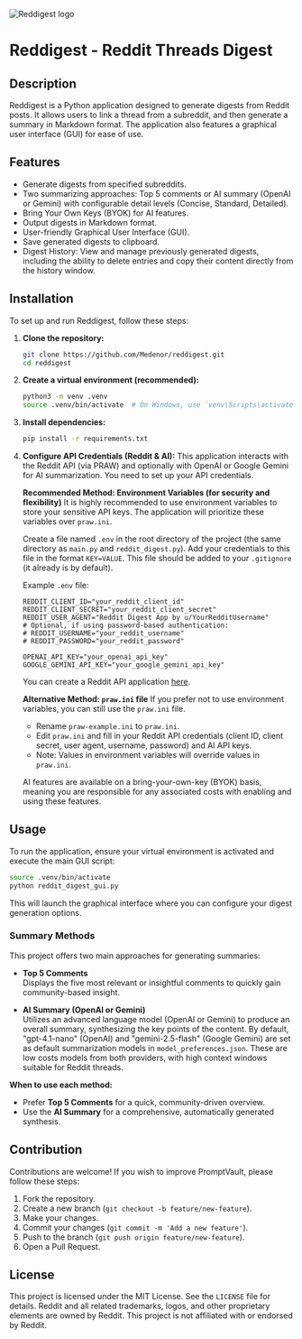 ![Reddigest logo](https://repository-images.githubusercontent.com/1031369014/18acd53d-4fc0-43d0-9520-0b830c9040fb)

# Reddigest - Reddit Threads Digest

## Description
Reddigest is a Python application designed to generate digests from Reddit posts. It allows users to link a thread from a subreddit, and then generate a summary in Markdown format. The application also features a graphical user interface (GUI) for ease of use.

## Features
*   Generate digests from specified subreddits.
*   Two summarizing approaches: Top 5 comments or AI summary (OpenAI or Gemini) with configurable detail levels (Concise, Standard, Detailed).
*   Bring Your Own Keys (BYOK) for AI features.
*   Output digests in Markdown format.
*   User-friendly Graphical User Interface (GUI).
*   Save generated digests to clipboard.
*   Digest History: View and manage previously generated digests, including the ability to delete entries and copy their content directly from the history window.

## Installation

To set up and run Reddigest, follow these steps:

1.  **Clone the repository:**
    ```bash
    git clone https://github.com/Medenor/reddigest.git
    cd reddigest
    ```

2.  **Create a virtual environment (recommended):**
    ```bash
    python3 -m venv .venv
    source .venv/bin/activate  # On Windows, use `venv\Scripts\activate`
    ```

3.  **Install dependencies:**
    ```bash
    pip install -r requirements.txt
    ```

4.  **Configure API Credentials (Reddit & AI):**
    This application interacts with the Reddit API (via PRAW) and optionally with OpenAI or Google Gemini for AI summarization. You need to set up your API credentials.

    **Recommended Method: Environment Variables (for security and flexibility)**
    It is highly recommended to use environment variables to store your sensitive API keys. The application will prioritize these variables over `praw.ini`.

    Create a file named `.env` in the root directory of the project (the same directory as `main.py` and `reddit_digest.py`). Add your credentials to this file in the format `KEY=VALUE`. This file should be added to your `.gitignore` (it already is by default).

    Example `.env` file:
    ```
    REDDIT_CLIENT_ID="your_reddit_client_id"
    REDDIT_CLIENT_SECRET="your_reddit_client_secret"
    REDDIT_USER_AGENT="Reddit Digest App by u/YourRedditUsername"
    # Optional, if using password-based authentication:
    # REDDIT_USERNAME="your_reddit_username"
    # REDDIT_PASSWORD="your_reddit_password"

    OPENAI_API_KEY="your_openai_api_key"
    GOOGLE_GEMINI_API_KEY="your_google_gemini_api_key"
    ```
    You can create a Reddit API application [here](https://www.reddit.com/prefs/apps).

    **Alternative Method: `praw.ini` file**
    If you prefer not to use environment variables, you can still use the `praw.ini` file.
    *   Rename `praw-example.ini` to `praw.ini`.
    *   Edit `praw.ini` and fill in your Reddit API credentials (client ID, client secret, user agent, username, password) and AI API keys.
    *   Note: Values in environment variables will override values in `praw.ini`.

    AI features are available on a bring-your-own-key (BYOK) basis, meaning you are responsible for any associated costs with enabling and using these features.

## Usage

To run the application, ensure your virtual environment is activated and execute the main GUI script:

```bash
source .venv/bin/activate
python reddit_digest_gui.py
```

This will launch the graphical interface where you can configure your digest generation options.

### Summary Methods

This project offers two main approaches for generating summaries:

- **Top 5 Comments**  
  Displays the five most relevant or insightful comments to quickly gain community-based insight.

- **AI Summary (OpenAI or Gemini)**  
  Utilizes an advanced language model (OpenAI or Gemini) to produce an overall summary, synthesizing the key points of the content.
  By default, "gpt-4.1-nano" (OpenAI) and "gemini-2.5-flash" (Google Gemini) are set as default summarization models in `model_preferences.json`. These are low costs models from both providers, with high context windows suitable for Reddit threads.

**When to use each method:**  
- Prefer **Top 5 Comments** for a quick, community-driven overview.  
- Use the **AI Summary** for a comprehensive, automatically generated synthesis.

## Contribution

Contributions are welcome! If you wish to improve PromptVault, please follow these steps:

1.  Fork the repository.
2.  Create a new branch (`git checkout -b feature/new-feature`).
3.  Make your changes.
4.  Commit your changes (`git commit -m 'Add a new feature'`).
5.  Push to the branch (`git push origin feature/new-feature`).
6.  Open a Pull Request.

## License

This project is licensed under the MIT License. See the `LICENSE` file for details.
Reddit and all related trademarks, logos, and other proprietary elements are owned by Reddit. This project is not affiliated with or endorsed by Reddit.
